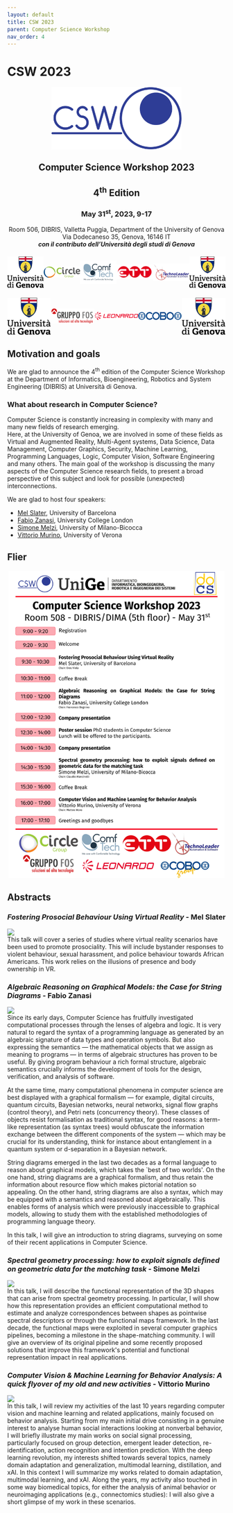 ```yaml
---
layout: default
title: CSW 2023
parent: Computer Science Workshop
nav_order: 4
---
```


# CSW 2023

<img src="/assets/images/csw-logo-old.png" style="display: block; margin: 0 auto; max-width: 300px;">

<div align="center">
    <h2>Computer Science Workshop 2023</h2>
    <h2>4<sup>th</sup> Edition</h2>
    <h3>May 31<sup>st</sup>, 2023, 9-17</h3>
    Room 506, DIBRIS, Valletta Puggia, Department of the University of Genova
    <br>
    Via Dodecaneso 35, Genova, 16146 IT
    <br>
    <b><i>con il contributo dell’Università degli studi di Genova</i></b>
    <br>
</div>
<div style="display: flex; justify-content: center; align-items: center; margin: 20px 0;">
    <a href="https://www.unige.it/">
        <img alt="logo" src="/assets/images/sponsor/unige-color.png" style="width: 100px; height: auto; margin-right: 10px;">
    </a>
    <a href="https://www.circlegroup.eu">
        <img alt="logo" src="/assets/images/sponsor/circle.png" style="width: 100px; height: auto; margin-right: 10px;">
    </a>
    <a href="https://comftech.com/en/">
        <img alt="logo" src="/assets/images/sponsor/comftech.png" style="width: 100px; height: auto; margin-right: 10px;">
    </a>
    <a href="https://ettsolutions.com/en/">
        <img alt="logo" src="/assets/images/sponsor/ett.png" style="width: 100px; height: auto; margin-right: 10px;">
    </a>
    <a href="https://www.technoleader.it/en/home/">
        <img alt="logo" src="/assets/images/sponsor/technoleader.png" style="width: 100px; height: auto; margin-right: 10px;">
    </a>
    <a href="https://www.unige.it/">
        <img alt="logo" src="/assets/images/sponsor/unige-color.png" style="width: 100px; height: auto; margin-right: 10px;">
    </a>
</div>
<div style="display: flex; justify-content: center; align-items: center; margin: 20px 0;">
    <a href="https://www.unige.it/">
        <img alt="logo" src="/assets/images/sponsor/unige-color.png" style="width: 100px; height: auto; margin-right: 10px;">
    </a>
    <a href="https://www.gruppofos.it">
        <img alt="logo" src="/assets/images/sponsor/fos.png" style="width: 100px; height: auto; margin-right: 10px;">
    </a>
    <a href="https://www.leonardo.com/it/home">
        <img alt="logo" src="/assets/images/sponsor/leonardo.png" style="width: 100px; height: auto; margin-right: 10px;">
    </a>
    <a href="https://www.cobogroup.net/it/">
        <img alt="logo" src="/assets/images/sponsor/cobo.png" style="width: 100px; height: auto; margin-right: 10px;">
    </a>
    <a href="https://www.unige.it/">
        <img alt="logo" src="/assets/images/sponsor/unige-color.png" style="width: 100px; height: auto; margin-right: 10px;">
    </a>
</div>

## Motivation and goals

We are glad to announce the 4<sup>th</sup> edition of the Computer Science Workshop at the Department of Informatics, Bioengineering, Robotics and System Engineering (DIBRIS) at Università di Genova.

### What about research in Computer Science?

Computer Science is constantly increasing in complexity with many and many new fields of research emerging.  
Here, at the University of Genoa, we are involved in some of these fields as Virtual and Augmented Reality, Multi-Agent systems, Data Science, Data Management, Computer Graphics, Security, Machine Learning, Programming Languages, Logic, Computer Vision, Software Engineering and many others. 
The main goal of the workshop is discussing the many aspects of the Computer Science research fields, to present a broad perspective of this subject and look for possible (unexpected) interconnections. 

We are glad to host four speakers:

 - [Mel Slater](http://www.melslater.me), University of Barcelona
 - [Fabio Zanasi](http://www.zanasi.com/fabio/#/main.html), University College London
 - [Simone Melzi](https://sites.google.com/site/melzismn), University of Milano-Bicocca
 - [Vittorio Murino](https://www.di.univr.it/?ent=persona&id=92), University of Verona

## Flier

 <div style="display: flex; justify-content: center; align-items: center; margin: 20px 0;">
    <a href="/assets/fliers/2023.png">
        <img src="/assets/fliers/2023.png" style="width: 500px; height: auto;">
    </a>
</div>

## Abstracts

### _Fostering Prosocial Behaviour Using Virtual Reality_ - Mel Slater

<img src="https://sui.acm.org/2022/images/mel-slater.png" style="display: block; max-height: 200px;">
This talk will cover a series of studies where virtual reality scenarios have been used to promote prosociality. 
This will include bystander responses to violent behaviour, sexual harassment, and police behaviour towards African Americans. 
This work relies on the illusions of presence and body ownership in VR.

### _Algebraic Reasoning on Graphical Models: the Case for String Diagrams_ - Fabio Zanasi

<img src="https://0.academia-photos.com/1393048/804429/17381120/s200_fabio.zanasi.jpg" style="display: block; max-height: 200px;">
Since its early days, Computer Science has fruitfully investigated computational processes through the lenses of algebra and logic.
It is very natural to regard the syntax of a programming language as generated by an algebraic signature of data types and operation symbols. 
But also expressing the semantics — the mathematical objects that we assign as meaning to programs — in terms of algebraic structures has proven to be useful. 
By giving program behaviour a rich formal structure, algebraic semantics crucially informs the development of tools for the design, verification, and analysis of software. 
 
At the same time, many computational phenomena in computer science are best displayed with a graphical formalism — for example, digital circuits, quantum circuits, Bayesian networks, neural networks, signal flow graphs (control theory), and Petri nets (concurrency theory). 
These classes of objects resist formalisation as traditional syntax, for good reasons: a term-like representation (as syntax trees) would obfuscate the information exchange between the different components of the system — which may be crucial for its understanding, think for instance about entanglement in a quantum system or d-separation in a Bayesian network. 
 
String diagrams emerged in the last two decades as a formal language to reason about graphical models, which takes the `best of two worlds'. 
On the one hand, string diagrams are a graphical formalism, and thus retain the information about resource flow which makes pictorial notation so appealing. 
On the other hand, string diagrams are also a syntax, which may be equipped with a semantics and reasoned about algebraically. 
This enables forms of analysis which were previously inaccessible to graphical models, allowing to study them with the established methodologies of programming language theory. 
 
In this talk, I will give an introduction to string diagrams, surveying on some of their recent applications in Computer Science.

### _Spectral geometry processing: how to exploit signals defined on geometric data for the matching task_ - Simone Melzi

<img src="https://en.unimib.it/sites/sten/files/foto/01-02-2022/me_profile19_0.png" style="display: block; max-height: 200px;">
In this talk, I will describe the functional representation of the 3D shapes that can arise from spectral geometry processing. 
In particular, I will show how this representation provides an efficient computational method to estimate and analyze correspondences between shapes as pointwise spectral descriptors or through the functional maps framework.
In the last decade, the functional maps were exploited in several computer graphics pipelines, becoming a milestone in the shape-matching community. 
I will give an overview of its original pipeline and some recently proposed solutions that improve this framework's potential and functional representation impact in real applications.  

### _Computer Vision & Machine Learning for Behavior Analysis: A quick flyover of my old and new activities_ - Vittorio Murino

<img src="https://www.vittoriomurino.com/wp-content/uploads/2023/07/cropped-Vitto2b-300dpi_edited.webp" style="display: block; max-height: 200px;">
In this talk, I will review my activities of the last 10 years regarding computer vision and machine learning and related applications, mainly focused on behavior analysis. 
Starting from my main initial drive consisting in a genuine interest to analyse human social interactions looking at nonverbal behavior, I will briefly illustrate my main works on social signal processing, particularly focused on group detection, emergent leader detection, re-identification, action recognition and intention prediction. 
With the deep learning revolution, my interests shifted towards several topics, namely domain adaptation and generalization, multimodal learning, distillation, and xAI. 
In this context I will summarize my works related to domain adaptation, multimodal learning, and xAI. 
Along the years, my activity also touched in some way biomedical topics, for either the analysis of animal behavior or neuroimaging applications (e.g., connectomics studies): I will also give a short glimpse of my work in these scenarios.